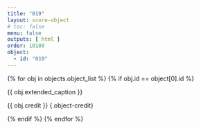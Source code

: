 ```yaml
---
title: "019"
layout: score-object
# toc: false
menu: false
outputs: [ html ]
order: 10180
object:
  - id: "019"
---
```


{% for obj in objects.object_list %}
{% if obj.id == object[0].id %}

{{ obj.extended_caption }}

{{ obj.credit }} {.object-credit}

{% endif %}
{% endfor %}
